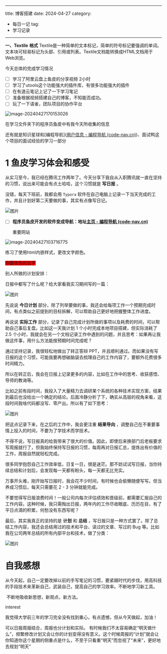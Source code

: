 
---
title: 博客搭建
date: 2024-04-27
category:
  - 每日一记
tag:
  - 学习记录
---


**一、Textile** **格式**
Textile是一种简单的文本标记，简单的符号标记要强调的单词。文本块可轻易标记为头部、引用或列表。Textile文档能转换成HTML文档用于Web浏览。



今天总体的完成学习情况

- [ ] 学习了阿里云盘上鱼皮的分享视频  2小时
- [ ] 学习了utools这个功能强大的插件库，有很多功能强大的插件
- [ ] 在有道云笔记上记了一下学习笔记
- [ ] 准备根据视频搭建自己的博客，不知能否成功。
- [ ] 玩了一下语雀，团队项目的协作平台

![image-20240427170153026](F:/%E5%A4%A7%E5%AD%A6%E5%9B%9B%E5%B9%B4/typora/assets/image-20240427170153026.png)

在学习文件夹下的程序员鱼皮中有我今天所收集的信息

还有就是知识星球和[编程导航]([用户信息 - 编程导航 (code-nav.cn)](https://www.code-nav.cn/user/1698590357501091841))、面试鸭这个项目的面试经验的学习一部分



# 1 鱼皮学习体会和感受

从实习至今，我已经在腾讯工作两年了。今天分享下我自从入职腾讯就一直在坚持的习惯，说出来可能会有点土哈哈，这个习惯就是 **写日报** 。

没错，每天下班前，我都会用 `Typora` 软件在自己电脑上记录一下当天完成的工作，并且计划好第二天要做的事，其实有点像写日记。

![图片](F:/%E5%A4%A7%E5%AD%A6%E5%9B%9B%E5%B9%B4/typora/assets/640.png)



- [ ] **程序员鱼皮开发的软件变成导航：地址[主页 - 编程导航 (code-nav.cn)](https://www.code-nav.cn/)**

  重要网站

![image-20240427103716775](F:/%E5%A4%A7%E5%AD%A6%E5%9B%9B%E5%B9%B4/typora/assets/image-20240427103716775.png)

练习了使用html内嵌样式，更改文字颜色。

<span style="color:文字颜色;background:red;font-size:文字大小;font-family:字体;">你要改色的文字</span>



别人所做的计划安排：

日报中都写了什么呢？给大家看我实习期间写的一篇：

![图片](F:/%E5%A4%A7%E5%AD%A6%E5%9B%9B%E5%B9%B4/typora/assets/1.png)

先说说 **今日计划** 部分，除了列举要做的事，我还会给每项工作一个预期完成时间，有点类似之前提到的目标拆解，可以帮助自己更好地把握整体工作进度。

再说说 **实际工作** 部分，记录了自己完成计划所做的事项以及耗费的时间，可以帮助自己事后复盘。比如这一天我计划 1 个小时完成本地项目搭建，但实际消耗了 2.5 个小时，我就会在另一个文档记录工作中遇到的问题，并且思考：如果再让我做这件事，用什么方法能按预期时间完成呢？

通过坚持记录，我很轻松地做出了转正答辩 PPT，并且顺利通过。而如果没有写日报的这个习惯，可能我要再想破脑袋去梳理自己的工作内容了，要额外花费很多时间精力。





所以在转正后，我会在日报上记录更多的内容，比如在工作中的思考、收获感悟、导师的教诲等。

比如之前有段时间，我投入了大量精力去调研某个系统的各种技术实现方案，结果到最后也没给出一个确定的结论。后面冷静分析了下，确实从高层的视角来看，这段时间我啥代码都没写、零产出。所以有了如下思考：

![图片](https://mmbiz.qpic.cn/mmbiz_png/mngWTkJEOYKs01zOKIicx0Llibe9BfhdV5MQHEAict8FlI4Oia8ySDwwX0JcGUricAduVohPquMtv7dqqK0QqDibKZrQ/640?wx_fmt=png&tp=wxpic&wxfrom=5&wx_lazy=1&wx_co=1)







把这点记录下来，在之后的工作中，我会更注重 **结果导向** ，调整自己在不重要事情上投入的时间，不要为了学技术而学技术。

不得不说，写日报真的给我带来了很大的价值。因此，即使后来换部门后老板要求写周报就行了，但我始终保持写日报的习惯，每周再对日报汇总，提炼出有价值的工作，周报自然就轻松完成。





很多同学抱怨自己工作效率低，日复一日，很是迷茫。那不妨试试写日报，当你持续总结和计划后，会发现每一天都有盼头，每一天都无比充实。

万事开头难，刚开始写日报时，我会花不少时间，有时候也会偷懒随便写写。但当养成习惯后，每天只需要花 2 - 3 分钟就能完成。

不要觉得写日报浪费时间！一般公司内每次评估绩效和晋级前，都需要汇报自己的工作内容。这种时候，我只需掏出日报，两年内的工作尽收眼底、历历在目，有了平日点滴的积累，何愁没有东西写呢？



最后，其实我真正的坚持的是 **计划** 和 **总结** ，写日报只是一种方式罢了。除了总结工作内容，我还会总结用过的技术和平台、读过的文章、写过的 Bug 等。比如我在公司两年总结的所有内部平台和技术，做了分类：



![图片](https://mmbiz.qpic.cn/mmbiz_png/mngWTkJEOYKs01zOKIicx0Llibe9BfhdV5QtBLxro0iaXN1HWBSpwBpgT7SCJXnwc3lAJQPXt9dxJyAHEwxFFiblRQ/640?wx_fmt=png&tp=wxpic&wxfrom=5&wx_lazy=1&wx_co=1)





# 自我感想

​        从今天起，自己一定要改掉以前的手写笔记的习惯，要紧跟时代的步伐，用高科技的手段技术来革新自己，武装自己，提高自己的学习效率。不断地学习新工具。

​       不断地吸收新思想，新观点，新方法。

interest

我觉得大学前三年的学习完全没有找到重心，有点遗憾，但从今天做起，加油！

可以日报周报结合，周报也分计划和实际。 有时候我们不太容易确定“明天做什么”，频繁修改计划又会让你的计划变得没有意义。这个时候周报的“计划”就会让你知道你这个星期的侧重点是什么，不至于只看重“明天”而忽视了“未来”，更好地去规划“明天”